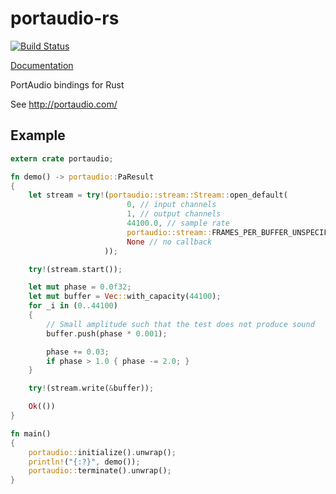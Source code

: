 portaudio-rs
============

[![Build Status](https://travis-ci.org/mvdnes/portaudio-rs.svg?branch=master)](https://travis-ci.org/mvdnes/portaudio-rs)

[Documentation](https://mvdnes.github.io/portaudio-rs/)

PortAudio bindings for Rust

See http://portaudio.com/

Example
-------

```rust
extern crate portaudio;

fn demo() -> portaudio::PaResult
{
    let stream = try!(portaudio::stream::Stream::open_default(
                          0, // input channels
                          1, // output channels
                          44100.0, // sample rate
                          portaudio::stream::FRAMES_PER_BUFFER_UNSPECIFIED,
                          None // no callback
                     ));

    try!(stream.start());

    let mut phase = 0.0f32;
    let mut buffer = Vec::with_capacity(44100);
    for _i in (0..44100)
    {
        // Small amplitude such that the test does not produce sound
        buffer.push(phase * 0.001);

        phase += 0.03;
        if phase > 1.0 { phase -= 2.0; }
    }

    try!(stream.write(&buffer));

    Ok(())
}

fn main()
{
    portaudio::initialize().unwrap();
    println!("{:?}", demo());
    portaudio::terminate().unwrap();
}
```
